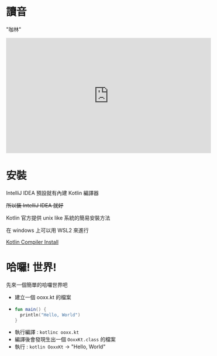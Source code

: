 # 讀音

"咖林"

<iframe width="560" height="315" src="https://www.youtube.com/embed/uE-1oF9PyiY?start=9&end=12&loop=1" title="YouTube video player" frameborder="0" allow="accelerometer; autoplay; clipboard-write; encrypted-media; gyroscope; picture-in-picture" allowfullscreen></iframe>

# 安裝

IntelliJ IDEA 預設就有內建 Kotlin 編譯器

~~所以裝 IntelliJ IDEA 就好~~

Kotlin 官方提供 unix like 系統的簡易安裝方法

在 windows 上可以用 WSL2 來進行

[Kotlin Compiler Install](https://kotlinlang.org/docs/command-line.html#sdkman)

# 哈囉! 世界!

先來一個簡單的哈囉世界吧

- 建立一個 ooxx.kt 的檔案
- ```kotlin
  fun main() {
    println("Hello, World")
  }
   ```
- 執行編譯 : `kotlinc ooxx.kt`
- 編譯後會發現生出一個 `OoxxKt.class` 的檔案
- 執行 : `kotlin OoxxKt` -> "Hello, World"